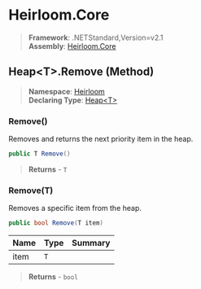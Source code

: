 # Heirloom.Core

> **Framework**: .NETStandard,Version=v2.1  
> **Assembly**: [Heirloom.Core][0]

## Heap\<T>.Remove (Method)

> **Namespace**: [Heirloom][0]  
> **Declaring Type**: [Heap\<T>][1]

### Remove()

Removes and returns the next priority item in the heap.

```cs
public T Remove()
```

> **Returns** - `T`

### Remove(T)

Removes a specific item from the heap.

```cs
public bool Remove(T item)
```

| Name | Type | Summary |
|------|------|---------|
| item | `T`  |         |

> **Returns** - `bool`

[0]: ../../../Heirloom.Core.md
[1]: ../Heap[T].md
